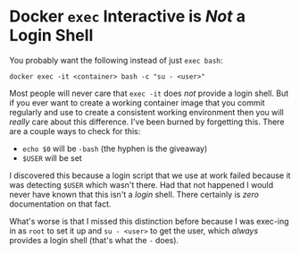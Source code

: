 # Docker `exec` Interactive is *Not* a Login Shell

You probably want the following instead of just `exec bash`:

```
docker exec -it <container> bash -c "su - <user>"
```

Most people will never care that `exec -it` does *not* provide a login
shell. But if you ever want to create a working container image that you
commit regularly and use to create a consistent working environment then
you will *really* care about this difference. I've been burned by
forgetting this. There are a couple ways to check for this:

* `echo $0` will be `-bash` (the hyphen is the giveaway)
* `$USER` will be set

I discovered this because a login script that we use at work failed
because it was detecting `$USER` which wasn't there. Had that not
happened I would never have known that this isn't a *login* shell. There
certainly is *zero* documentation on that fact.

What's worse is that I missed this distinction before because I was
exec-ing in as `root` to set it up and `su - <user>` to get the user,
which *always* provides a login shell (that's what the `-` does).
